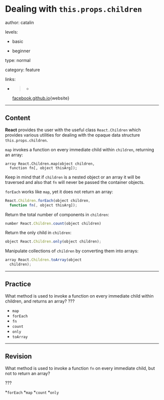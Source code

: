 # Dealing with `this.props.children`
author: catalin

levels:

  - basic

  - beginner

type: normal

category: feature

links:

  - >-
    [facebook.github.io](https://facebook.github.io/react/docs/top-level-api.html#react.children){website}

---
## Content

**React** provides the user with the useful class `React.Children` which provides various utilities for dealing with the opaque data structure `this.props.children`.

`map` invokes a function on every immediate child within `children`, returning an array:
```javasript
array React.Children.map(object children,
  function fn[, object thisArg]);
```
Keep in mind that if `children` is a nested object or an array it will be traversed and also that `fn` will never be passed the container objects.

`forEach` works like `map`, yet it does not return an array:
```javascript
React.Children.forEach(object children,
  function fn(, object thisArg]);
```
Return the total number of components in `children`:
```javascript
number React.Children.count(object children)
```

Return the only child in `children`:
```javascript
object React.Children.only(object children);
```
Manipulate collections of `children` by converting them into arrays:
```javascript
array React.Children.toArray(object 
  children);
```

---
## Practice

What method is used to invoke a function on every immediate child within children, and returns an array? ???

* `map`
* `forEach`
* `fn`
* `count`
* `only`
* `toArray`

---
## Revision

What method is used to invoke a function `fn` on every immediate child, but not to return an array?

???

*`forEach`
*`map`
*`count`
*`only`